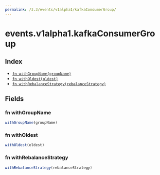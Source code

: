 ```yaml
---
permalink: /3.3/events/v1alpha1/kafkaConsumerGroup/
---
```


# events.v1alpha1.kafkaConsumerGroup



## Index

* [`fn withGroupName(groupName)`](#fn-withgroupname)
* [`fn withOldest(oldest)`](#fn-witholdest)
* [`fn withRebalanceStrategy(rebalanceStrategy)`](#fn-withrebalancestrategy)

## Fields

### fn withGroupName

```ts
withGroupName(groupName)
```



### fn withOldest

```ts
withOldest(oldest)
```



### fn withRebalanceStrategy

```ts
withRebalanceStrategy(rebalanceStrategy)
```

